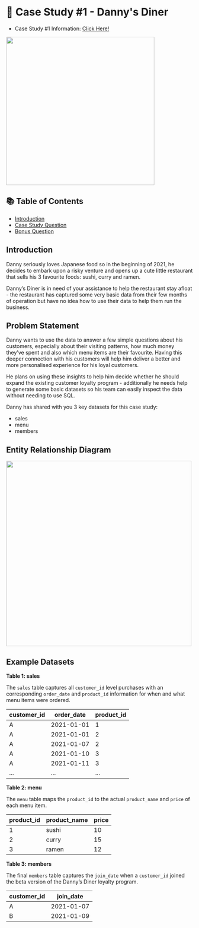 # 🍜 Case Study #1 - Danny's Diner

- Case Study #1 Information: [Click Here!](https://8weeksqlchallenge.com/case-study-1/)

<img align="center" width="400" src="https://user-images.githubusercontent.com/94410139/158028436-eba944af-bdcc-459f-9c2f-fbd868c6c0c1.png">

## 📚 Table of Contents
- [Introduction](#introduction)
- [Case Study Question](#questions)
- [Bonus Question](#bonus-question)
 
## Introduction 
Danny seriously loves Japanese food so in the beginning of 2021, he decides to embark upon a risky venture and opens up a cute little restaurant that sells his 3 favourite foods: sushi, curry and ramen.

Danny’s Diner is in need of your assistance to help the restaurant stay afloat - the restaurant has captured some very basic data from their few months of operation but have no idea how to use their data to help them run the business.

## Problem Statement 
Danny wants to use the data to answer a few simple questions about his customers, especially about their visiting patterns, how much money they’ve spent and also which menu items are their favourite. Having this deeper connection with his customers will help him deliver a better and more personalised experience for his loyal customers.

He plans on using these insights to help him decide whether he should expand the existing customer loyalty program - additionally he needs help to generate some basic datasets so his team can easily inspect the data without needing to use SQL.

Danny has shared with you 3 key datasets for this case study:

- sales
- menu
- members

## Entity Relationship Diagram 

<img align="center" width="500" src="https://user-images.githubusercontent.com/94410139/158030281-2ea04216-34dd-41a3-adb6-f6df1cfb4c1a.png">

## Example Datasets
**Table 1: sales**

The `sales` table captures all `customer_id` level purchases with an corresponding `order_date` and `product_id` information for when and what menu items were ordered.

| customer_id | order_date  | product_id |
|-------------|-------------|------------|
| A           | 2021-01-01  | 1          |
| A           | 2021-01-01  | 2          |
| A           | 2021-01-07  | 2          |
| A           | 2021-01-10  | 3          |
| A           | 2021-01-11  | 3          |
| ...         | ...         | ...          |

**Table 2: menu**

The `menu` table maps the `product_id` to the actual `product_name` and `price` of each menu item.

| product_id | product_name | price |
|------------|--------------|-------|
| 1          | sushi        | 10    |
| 2          | curry        | 15    |
| 3          | ramen          | 12    |

**Table 3: members**

The final `members` table captures the `join_date` when a `customer_id` joined the beta version of the Danny’s Diner loyalty program.

| customer_id | join_date  |
|-------------|------------|
| A           | 2021-01-07 |
| B           | 2021-01-09 |